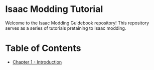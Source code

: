# Isaac Modding Tutorial

Welcome to the Isaac Modding Guidebook repository! This repository serves as a series of tutorials pretaining to Isaac modding.

# Table of Contents

* [Chapter 1 - Introduction](https://github.com/4grabs/Isaac-Modding-Tutorial/blob/main/Chapter%201%20-%20Getting%20Started.md)
